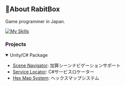 ## 🍛About RabitBox
Game programmer in Japan.

[![My Skills](https://skillicons.dev/icons?i=c,cpp,cs,ts,js,lua,java,md,unity,godot,react,p5js,gitlab)](https://skillicons.dev)

### Projects
<details open><summary>Unity/C# Package</summary>
  
- [Scene Navigator](https://github.com/RabitBox/NutmegSceneNavigator): 加算シーンナビゲーションサポート
- [Service Locator](https://github.com/RabitBox/CuminServiceLocator): C#サービスロケーター
- [Hex Map System](https://github.com/RabitBox/ChiliPepperHexMapSystem): ヘックスマップシステム

</details>
<!--
**RabitBox/RabitBox** is a ✨ _special_ ✨ repository because its `README.md` (this file) appears on your GitHub profile.

Here are some ideas to get you started:

- 🔭 I’m currently working on ...
- 🌱 I’m currently learning ...
- 👯 I’m looking to collaborate on ...
- 🤔 I’m looking for help with ...
- 💬 Ask me about ...
- 📫 How to reach me: ...
- 😄 Pronouns: ...
- ⚡ Fun fact: ...
-->
